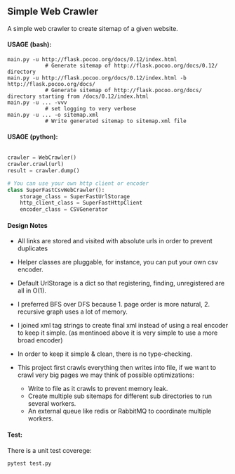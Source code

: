 ## Simple Web Crawler

A simple web crawler to create sitemap of a given website.


#### USAGE (bash):
```
main.py -u http://flask.pocoo.org/docs/0.12/index.html
            # Generate sitemap of http://flask.pocoo.org/docs/0.12/ directory
main.py -u http://flask.pocoo.org/docs/0.12/index.html -b http://flask.pocoo.org/docs/
            # Generate sitemap of http://flask.pocoo.org/docs/ directory starting from /docs/0.12/index.html
main.py -u ... -vvv
            # set logging to very verbose
main.py -u ... -o sitemap.xml
            # Write generated sitemap to sitemap.xml file
```
#### USAGE (python):
```python

crawler = WebCrawler()
crawler.crawl(url)
result = crawler.dump()

# You can use your own http client or encoder
class SuperFastCsvWebCrawler():
    storage_class = SuperFastUrlStorage
    http_client_class = SuperFastHttpClient
    encoder_class = CSVGenerator


```
#### Design Notes

+ All links are stored and visited with absolute urls in order to prevent duplicates

+ Helper classes are pluggable, for instance, 
you can put your own csv encoder.

+ Default UrlStorage is a dict so that registering, finding, 
unregistered are all in O(1).   

+ I preferred BFS over DFS because 1. page order is more natural, 2. 
recursive graph uses a lot of memory.

+ I joined xml tag strings to create final xml instead of using a real 
encoder to keep it simple. (as mentinoed above it is very simple to use
 a more broad encoder)
 
+ In order to keep it simple & clean, there is no type-checking.

+ This project first crawls everything then writes into file, if we want 
to crawl very big pages we may think of possible optimizations:
  + Write to file as it crawls to prevent memory leak.
  + Create multiple sub sitemaps for different sub directories to run several workers.
  + An external queue like redis or RabbitMQ to coordinate multiple workers.

####  Test:

There is a unit test coverege:

```bash
pytest test.py
```
